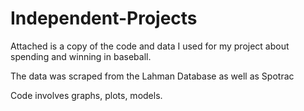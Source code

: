 # Independent-Projects
Attached is a copy of the code and data I used for my project about spending and winning in baseball.

The data was scraped from the Lahman Database as well as Spotrac

Code involves graphs, plots, models.
